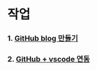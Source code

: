 # 작업
### 1. [GitHub blog 만들기](./blogs/githubblog.md)
### 2. [GitHub + vscode 연동](./blogs/githubvscode.md)